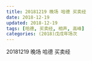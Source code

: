 ```yaml
---
title: 20181219 晚场 哈德 买卖经
date: 2018-12-19
updated: 2018-12-19
tags: [哈德, 买卖经, 相声, 高峰]
categories: (2018)戊戌年场次 
---
```

20181219 晚场 哈德 买卖经

